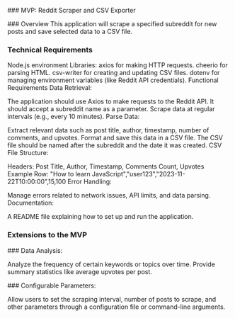 ### MVP: Reddit Scraper and CSV Exporter

### Overview
This application will scrape a specified subreddit for new posts and save selected data to a CSV file.

### Technical Requirements
Node.js environment
Libraries:
axios for making HTTP requests.
cheerio for parsing HTML.
csv-writer for creating and updating CSV files.
dotenv for managing environment variables (like Reddit API credentials).
Functional Requirements
Data Retrieval:

The application should use Axios to make requests to the Reddit API.
It should accept a subreddit name as a parameter.
Scrape data at regular intervals (e.g., every 10 minutes).
Parse Data:

Extract relevant data such as post title, author, timestamp, number of comments, and upvotes.
Format and save this data in a CSV file.
The CSV file should be named after the subreddit and the date it was created.
CSV File Structure:

Headers: Post Title, Author, Timestamp, Comments Count, Upvotes
Example Row: "How to learn JavaScript","user123","2023-11-22T10:00:00",15,100
Error Handling:

Manage errors related to network issues, API limits, and data parsing.
Documentation:

A README file explaining how to set up and run the application.

### Extensions to the MVP

### Data Analysis:

Analyze the frequency of certain keywords or topics over time.
Provide summary statistics like average upvotes per post.


### Configurable Parameters:

Allow users to set the scraping interval, number of posts to scrape, and other parameters through a configuration file or command-line arguments.
